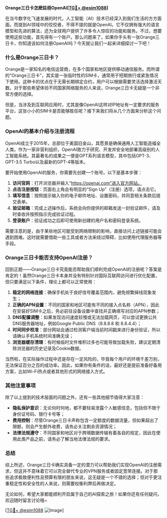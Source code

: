 **Orange三日卡怎麽註冊OpenAI[[TG💪+ @esim1088](https://t.me/s/esim1088)]**

在当今数字化飞速发展的时代，人工智能（AI）技术已经深入到我们生活的方方面面。而提到AI领域中的佼佼者，不得不提的就是OpenAI。它不仅拥有强大的语言模型和先进的算法，还为全球用户提供了许多令人惊叹的功能和服务。不过，想要使用这些功能，首先得有一个账户。那么问题来了，如果你手头有一张Orange三日卡，你知道该如何注册OpenAI吗？今天就让我们一起来详细探讨一下吧！

### 什么是Orange三日卡？

Orange是一家知名的电信运营商，在多个国家和地区提供移动通信服务。而所谓的“Orange三日卡”，其实是一张临时性的SIM卡，通常用于短期旅行或紧急情况下使用。这种卡的优点在于无需长期绑定合约，用户可以根据需要灵活选择激活天数。对于那些希望体验不同国家网络服务的人来说，Orange三日卡无疑是一个非常方便的选择。

但是，当涉及到互联网应用时，尤其是像OpenAI这样对IP地址有一定要求的服务平台，这张小小的SIM卡是否能够胜任呢？接下来我们将从几个方面来分析这个问题。

### OpenAI的基本介绍与注册流程

OpenAI成立于2015年，总部位于美国旧金山，其愿景是确保通用人工智能造福全人类。作为一家非营利组织，OpenAI致力于研究、开发并安全地部署高级别的人工智能系统。其最著名的成果之一便是GPT系列语言模型，其中包括GPT-3、GPT-3.5 Turbo以及最新的GPT-4等版本。

要开始使用OpenAI的服务，你需要先创建一个账号。以下是基本步骤：

1. **访问官网**：打开浏览器并输入“https://openai.com”进入官方网站。
2. **点击注册按钮**：页面右上角会有明显的“Sign Up”（注册）选项，请点击它。
3. **填写信息**：按照提示输入你的电子邮件地址、设置密码，并同意相关条款后提交表单。
4. **验证邮箱**：完成上述操作后，系统会向你提供的邮箱发送一封验证邮件，请及时查收并按照指示完成验证过程。
5. **登录账户**：验证成功之后即可使用新创建的用户名和密码登录系统。

需要注意的是，由于某些地区可能受到网络限制的影响，直接访问上述链接可能会遇到困难。这时就需要借助一些工具或者方法来绕过障碍，比如使用代理服务器等手段。

### Orange三日卡能否支持OpenAI注册？

回到正题——Orange三日卡究竟能否帮助我们顺利完成OpenAI的注册呢？答案是肯定的！虽然Orange三日卡本身并没有特别针对国际互联网访问进行优化配置，但只要满足以下条件，理论上都可以正常使用：

1. **稳定的网络连接**：确保手机处于良好信号覆盖范围内，避免频繁掉线现象发生；
2. **正确的APN设置**：不同的国家和地区可能有不同的接入点名称（APN），因此在安装好SIM卡之后，务必前往设备设置中查找并正确填写对应的APN参数；
3. **DNS配置调整**：如果发现访问速度较慢或无法加载网页，可以尝试更换公共DNS服务器地址，例如Google Public DNS（8.8.8.8 和 8.8.4.4）；
4. **时间同步校准**：部分网站会通过检测客户端当前时间戳来进行身份验证，所以请确认手机系统时间准确无误；
5. **浏览器缓存清理**：有时候临时文件堆积过多也可能导致加载失败，建议定期清除浏览器的历史记录及Cookie数据。

当然啦，在实际操作过程中还是存在一定风险的，毕竟每个用户的环境千差万别，无法保证百分之百的成功率。因此，如果你有条件的话，最好还是提前准备好备用方案，比如Wi-Fi热点或者其他形式的网络接入方式。

### 其他注意事项

除了以上提到的技术层面的问题之外，还有一些其他细节值得大家注意：

- **隐私保护意识**：无论何时何地，都不要轻易泄露个人敏感信息，包括但不限于身份证号码、银行卡号等；
- **费用控制**：尽管Orange三日卡声称包含一定额度的数据流量，但如果超出了限额，则会产生额外收费，请务必关注剩余资源情况；
- **法律法规遵守**：不同国家和地区对于跨境数据传输有着各自的规定，因此在使用此类产品之前，请务必了解当地法律法规的要求。

### 总结

综上所述，Orange三日卡确实具备一定的潜力可以帮助我们实现OpenAI的注册需求，但这并不意味着它可以完全替代专业的VPN服务或者固定宽带连接。对于那些追求极致便利性且预算有限的朋友来说，这无疑是一个不错的选择；但对于更注重稳定性和安全性的人来说，则需要权衡利弊后再做决定。

无论如何，希望大家都能顺利开启属于自己的AI探索之旅！如果你还有任何疑问，欢迎随时留言讨论哦~

[[TG💪+ @esim1088](https://t.me/s/esim1088) ![Image](https://i.postimg.cc/4NQfJmqS/Snipaste-2025-05-13-00-14-12.png)]